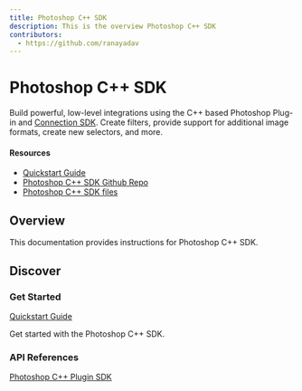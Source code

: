 ```yaml
---
title: Photoshop C++ SDK
description: This is the overview Photoshop C++ SDK
contributors:
  - https://github.com/ranayadav 
---
```


<HeroSimple slots="heading, text"/>

# Photoshop C++ SDK

Build powerful, low-level integrations using the C++ based Photoshop Plug-in and [Connection SDK](https://developer.adobe.com/console/14431/user/servicesandapis). Create filters, provide support for additional image formats, create new selectors, and more.

<Resources slots="heading, links"/>

#### Resources

* [Quickstart Guide](https://developer.adobe.com)
* [Photoshop C++ SDK Github Repo](https://github.com/AdobeDocs/photoshop-cpp-sdk)
* [Photoshop C++ SDK files](https://github.com/AdobeDocs/photoshop-cpp-sdk/tree/main/src/pages/sdk)

## Overview

This documentation provides instructions for Photoshop C++ SDK.

## Discover

<DiscoverBlock width="100%" slots="heading, link, text"/>

### Get Started

[Quickstart Guide](guides/)

Get started with the Photoshop C++ SDK.

<DiscoverBlock slots="heading, link, text"/>

### API References

[Photoshop C++ Plugin SDK](api/)

